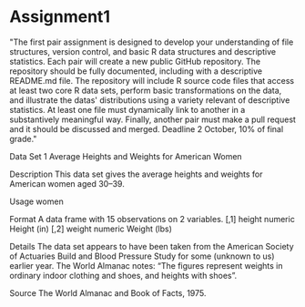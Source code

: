 # Assignment1

"The first pair assignment is designed to develop your understanding of file structures, version control, and basic R data structures and descriptive statistics. Each pair will create a new public GitHub repository. The repository should be fully documented, including with a descriptive README.md file. The repository will include R source code files that access at least two core R data sets, perform basic transformations on the data, and illustrate the datas' distributions using a variety relevant of descriptive statistics. At least one file must dynamically link to another in a substantively meaningful way. Finally, another pair must make a pull request and it should be discussed and merged. Deadline 2 October, 10% of final grade."

Data Set 1
Average Heights and Weights for American Women

Description
This data set gives the average heights and weights for American women aged 30–39.

Usage
women

Format
A data frame with 15 observations on 2 variables.
[,1]	height	numeric	Height (in)
[,2]	weight	numeric	Weight (lbs)

Details
The data set appears to have been taken from the American Society of Actuaries Build and Blood Pressure Study for some (unknown to us) earlier year. The World Almanac notes: “The figures represent weights in ordinary indoor clothing and shoes, and heights with shoes”.

Source
The World Almanac and Book of Facts, 1975.



